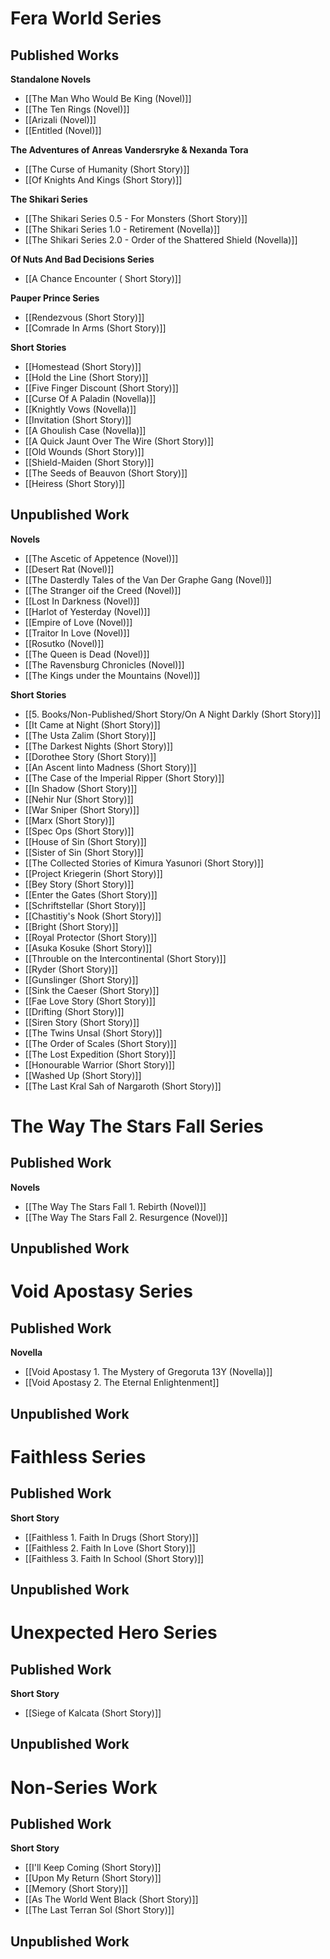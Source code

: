 # Fera World Series

## Published Works

**Standalone Novels**

- [[The Man Who Would Be King (Novel)]]
- [[The Ten Rings (Novel)]]
- [[Arizali (Novel)]] 
- [[Entitled (Novel)]]

**The Adventures of Anreas Vandersryke & Nexanda Tora**

- [[The Curse of Humanity (Short Story)]]
- [[Of Knights And Kings (Short Story)]]

**The Shikari Series**

- [[The Shikari Series 0.5 - For Monsters (Short Story)]]
- [[The Shikari Series 1.0 - Retirement (Novella)]]
- [[The Shikari Series 2.0 - Order of the Shattered Shield (Novella)]]

**Of Nuts And Bad Decisions Series**

- [[A Chance Encounter ( Short Story)]]

**Pauper Prince Series**

- [[Rendezvous (Short Story)]]
- [[Comrade In Arms (Short Story)]]

**Short Stories**

- [[Homestead (Short Story)]]
- [[Hold the Line (Short Story)]]
- [[Five Finger Discount (Short Story)]]
- [[Curse Of A Paladin  (Novella)]]
- [[Knightly Vows (Novella)]]
- [[Invitation (Short Story)]]
- [[A Ghoulish Case (Novella)]]
- [[A Quick Jaunt Over The Wire (Short Story)]]
- [[Old Wounds (Short Story)]]
- [[Shield-Maiden (Short Story)]]
- [[The Seeds of Beauvon (Short Story)]]
- [[Heiress (Short Story)]]

## Unpublished Work

**Novels**

- [[The Ascetic of Appetence (Novel)]]
- [[Desert Rat (Novel)]]
- [[The Dasterdly Tales of the Van Der Graphe Gang (Novel)]]
- [[The Stranger oif the Creed (Novel)]]
- [[Lost In Darkness (Novel)]]
- [[Harlot of Yesterday (Novel)]]
- [[Empire of Love (Novel)]]
- [[Traitor In Love (Novel)]]
- [[Rosutko (Novel)]]
- [[The Queen is Dead (Novel)]]
- [[The Ravensburg Chronicles (Novel)]]
- [[The Kings under the Mountains (Novel)]]

**Short Stories**

- [[5. Books/Non-Published/Short Story/On A Night Darkly (Short Story)]]
- [[It Came at Night (Short Story)]]
- [[The Usta Zalim (Short Story)]]
- [[The Darkest Nights (Short Story)]]
- [[Dorothee Story (Short Story)]]
- [[An Ascent Iinto Madness (Short Story)]]
- [[The Case of the Imperial Ripper (Short Story)]]
- [[In Shadow (Short Story)]]
- [[Nehir Nur (Short Story)]]
- [[War Sniper (Short Story)]]
- [[Marx (Short Story)]]
- [[Spec Ops (Short Story)]]
- [[House of Sin (Short Story)]]
- [[Sister of Sin (Short Story)]]
- [[The Collected Stories of Kimura Yasunori (Short Story)]]
- [[Project Kriegerin (Short Story)]]
- [[Bey Story (Short Story)]]
- [[Enter the Gates (Short Story)]]
- [[Schriftstellar (Short Story)]]
- [[Chastitiy's Nook (Short Story)]]
- [[Bright (Short Story)]]
- [[Royal Protector (Short Story)]]
- [[Asuka Kosuke (Short Story)]]
- [[Throuble on the Intercontinental (Short Story)]]
- [[Ryder (Short Story)]]
- [[Gunslinger (Short Story)]]
- [[Sink the Caeser (Short Story)]]
- [[Fae Love Story (Short Story)]]
- [[Drifting (Short Story)]]
- [[Siren Story (Short Story)]]
- [[The Twins Unsal (Short Story)]]
- [[The Order of Scales (Short Story)]]
- [[The Lost Expedition (Short Story)]]
- [[Honourable Warrior (Short Story)]]
- [[Washed Up (Short Story)]]
- [[The Last Kral Sah of Nargaroth (Short Story)]]

# The Way The Stars Fall Series

## Published Work

**Novels**

- [[The Way The Stars Fall 1. Rebirth (Novel)]]
- [[The Way The Stars Fall 2. Resurgence (Novel)]]

## Unpublished Work

# Void Apostasy Series

## Published Work

**Novella**

- [[Void Apostasy 1. The Mystery of Gregoruta 13Y (Novella)]]
- [[Void Apostasy 2. The Eternal Enlightenment]]

## Unpublished Work

# Faithless Series

## Published Work

**Short Story**

- [[Faithless 1. Faith In Drugs (Short Story)]]
- [[Faithless 2. Faith In Love (Short Story)]]
- [[Faithless 3. Faith In School (Short Story)]]

## Unpublished Work

# Unexpected Hero Series

## Published Work

**Short Story**

- [[Siege of Kalcata (Short Story)]]

## Unpublished Work

# Non-Series Work

## Published Work

**Short Story**

- [[I'll Keep Coming (Short Story)]]
- [[Upon My Return (Short Story)]]
- [[Memory (Short Story)]]
- [[As The World Went Black (Short Story)]]
- [[The Last Terran Sol (Short Story)]]

## Unpublished Work
